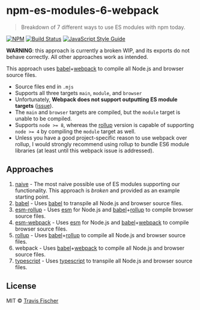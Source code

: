 # npm-es-modules-6-webpack

> Breakdown of 7 different ways to use ES modules with npm today.

[![NPM](https://img.shields.io/npm/v/npm-es-modules-6-webpack.svg)](https://www.npmjs.com/package/npm-es-modules-6-webpack) [![Build Status](https://travis-ci.com/transitive-bullshit/npm-es-modules.svg?branch=master)](https://travis-ci.com/transitive-bullshit/npm-es-modules) [![JavaScript Style Guide](https://img.shields.io/badge/code_style-standard-brightgreen.svg)](https://standardjs.com)

**WARNING**: this approach is currently a broken WIP, and its exports do not behave correctly. All other approaches work as intended.

This approach uses [babel](https://babeljs.io/)+[webpack](https://webpack.js.org/) to compile all Node.js and browser source files.

- Source files end in `.mjs`
- Supports all three targets `main`, `module`, and `browser`
- Unfortunately, **Webpack does not support outputting ES module targets** ([issue](https://github.com/webpack/webpack/issues/2933)).
- The `main` and `browser` targets are compiled, but the `module` target is unable to be compiled.
- Supports `node >= 8`, whereas the [rollup](../5-rollup) version is capable of supporting `node >= 4` by compiling the `module` target as well.
- Unless you have a good project-specific reason to use webpack over rollup, I would strongly recommend using rollup to bundle ES6 module libraries (at least until this webpack issue is addressed).

## Approaches

1. [naive](../1-naive) - The most naive possible use of ES modules supporting our functionality. This approach is *broken* and provided as an example starting point.
2. [babel](../2-babel) - Uses [babel](https://babeljs.io/) to transpile all Node.js and browser source files.
3. [esm-rollup](../3-esm-rollup) - Uses [esm](https://github.com/standard-things/esm) for Node.js and [babel](https://babeljs.io/)+[rollup](https://rollupjs.org/guide/en) to compile browser source files.
4. [esm-webpack](../4-esm-webpack) - Uses [esm](https://github.com/standard-things/esm) for Node.js and [babel](https://babeljs.io/)+[webpack](https://webpack.js.org/) to compile browser source files.
5. [rollup](../5-rollup) - Uses [babel](https://babeljs.io/)+[rollup](https://rollupjs.org/guide/en) to compile all Node.js and browser source files.
6. webpack - Uses [babel](https://babeljs.io/)+[webpack](https://webpack.js.org/) to compile all Node.js and browser source files.
7. [typescript](../7-typescript) - Uses [typescript](https://www.typescriptlang.org/) to transpile all Node.js and browser source files.

## License

MIT © [Travis Fischer](https://github.com/transitive-bullshit)
